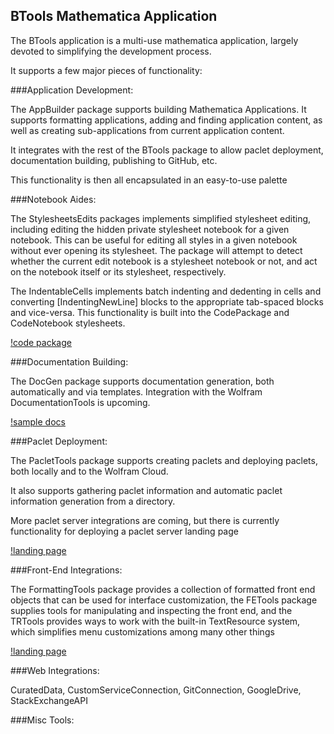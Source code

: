 ## BTools Mathematica Application

The BTools application is a multi-use mathematica application, largely devoted to simplifying the development process.

It supports a few major pieces of functionality:

###Application Development:

The AppBuilder package supports building Mathematica Applications. It supports formatting applications, adding and finding application content, as well as creating sub-applications from current application content.

It integrates with the rest of the BTools package to allow paclet deployment, documentation building, publishing to GitHub, etc.

This functionality is then all encapsulated in an easy-to-use palette

###Notebook Aides:

The StylesheetsEdits packages implements simplified stylesheet editing, including editing the hidden private stylesheet notebook for a given notebook. This can be useful for editing all styles in a given notebook without ever opening its stylesheet. The package will attempt to detect whether the current edit notebook is a stylesheet notebook or not, and act on the notebook itself or its stylesheet, respectively.

The IndentableCells implements batch indenting and dedenting in cells and converting \[IndentingNewLine] blocks to the appropriate tab-spaced blocks and vice-versa. This functionality is built into the CodePackage and CodeNotebook stylesheets.

[!code package](project/img/code-package.png)

###Documentation Building:

The DocGen package supports documentation generation, both automatically and via templates. Integration with the Wolfram DocumentationTools is upcoming.

[!sample docs](project/img/sample-doc.png)

###Paclet Deployment:

The PacletTools package supports creating paclets and deploying paclets, both locally and to the Wolfram Cloud.

It also supports gathering paclet information and automatic paclet information generation from a directory.

More paclet server integrations are coming, but there is currently functionality for deploying a paclet server landing page

[!landing page](project/img/paclet-page.png)

###Front-End Integrations:

The FormattingTools package provides a collection of formatted front end objects that can be used for interface customization, the FETools package supplies tools for manipulating and inspecting the front end, and the TRTools provides ways to work with the built-in TextResource system, which simplifies menu customizations among many other things

[!landing page](project/img/fe-integrations.png)

###Web Integrations:

CuratedData, CustomServiceConnection, GitConnection, GoogleDrive, StackExchangeAPI

###Misc Tools:

